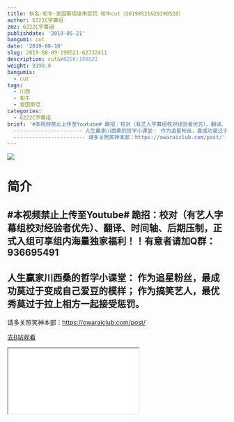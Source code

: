 ```yaml
---
title: 秋名·和牛·爱因斯坦谁来受罚 和牛cut（20190521&20190528）
author: 6222C字幕组
zmz: 6222C字幕组
publishdate: '2019-05-21'
bangumi: cut
date: '2019-08-10'
slug: 2019-08-09-190521-62732411
description: cut&#8226;190521
weight: 9190.0
bangumis:
  - cut
tags:
  - 川西
  - 和牛
  - 爱因斯坦
categories:
  - 6222C字幕组
brief: '#本视频禁止上传至Youtube# 跪招：校对（有艺人字幕组校对经验者优先）、翻译、时间轴、后期压制，正式入组可享组内海量独家福利！！有意者请加Q群：936695491
  ---------------------- 人生赢家川西桑的哲学小课堂： 作为追星粉丝，最成功莫过于变成自己爱豆的模样； 作为搞笑艺人，最优秀莫过于拉上相方一起接受惩罚。
  ----------------------- 请多关照笑神本部：https://owaraiclub.com/post/'
---
```

![](https://raw.githubusercontent.com/tcgriffith/owaraisite/master/static/tmpimg/650091a80235f5081792a1c95456a00312f082fb.jpg.480.jpg)
# 简介  
#本视频禁止上传至Youtube#
跪招：校对（有艺人字幕组校对经验者优先）、翻译、时间轴、后期压制，正式入组可享组内海量独家福利！！有意者请加Q群：936695491
----------------------
人生赢家川西桑的哲学小课堂：
作为追星粉丝，最成功莫过于变成自己爱豆的模样；
作为搞笑艺人，最优秀莫过于拉上相方一起接受惩罚。
-----------------------
请多关照笑神本部：https://owaraiclub.com/post/  

[去B站观看](https://www.bilibili.com/video/av62732411/)
<div class ="resp-container"><iframe class="testiframe" src="//player.bilibili.com/player.html?aid=62732411"", scrolling="no", allowfullscreen="true" > </iframe></div> 
